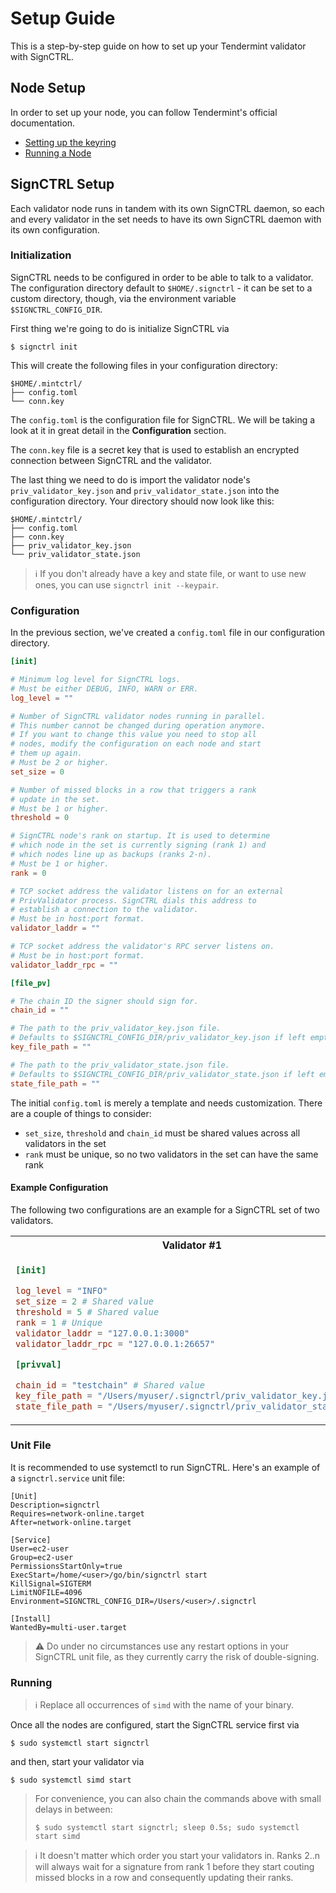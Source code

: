 # Setup Guide

This is a step-by-step guide on how to set up your Tendermint validator with SignCTRL.

## Node Setup

In order to set up your node, you can follow Tendermint's official documentation.

* [Setting up the keyring](https://docs.cosmos.network/master/run-node/keyring.html)
* [Running a Node](https://docs.cosmos.network/master/run-node/run-node.html)

## SignCTRL Setup

Each validator node runs in tandem with its own SignCTRL daemon, so each and every validator in the set needs to have its own SignCTRL daemon with its own configuration.

### Initialization

SignCTRL needs to be configured in order to be able to talk to a validator. The configuration directory default to `$HOME/.signctrl` - it can be set to a custom directory, though, via the environment variable `$SIGNCTRL_CONFIG_DIR`.

First thing we're going to do is initialize SignCTRL via

```shell
$ signctrl init
```

This will create the following files in your configuration directory:

```text
$HOME/.mintctrl/
├── config.toml
└── conn.key
```

The `config.toml` is the configuration file for SignCTRL. We will be taking a look at it in great detail in the **Configuration** section.

The `conn.key` file is a secret key that is used to establish an encrypted connection between SignCTRL and the validator.

The last thing we need to do is import the validator node's `priv_validator_key.json` and `priv_validator_state.json` into the configuration directory. Your directory should now look like this:

```text
$HOME/.mintctrl/
├── config.toml
├── conn.key
├── priv_validator_key.json
└── priv_validator_state.json
```

> :information_source: If you don't already have a key and state file, or want to use new ones, you can use `signctrl init --keypair`.

### Configuration

In the previous section, we've created a `config.toml` file in our configuration directory.

```toml
[init]

# Minimum log level for SignCTRL logs.
# Must be either DEBUG, INFO, WARN or ERR.
log_level = ""

# Number of SignCTRL validator nodes running in parallel.
# This number cannot be changed during operation anymore.
# If you want to change this value you need to stop all
# nodes, modify the configuration on each node and start
# them up again.
# Must be 2 or higher.
set_size = 0

# Number of missed blocks in a row that triggers a rank
# update in the set.
# Must be 1 or higher.
threshold = 0

# SignCTRL node's rank on startup. It is used to determine
# which node in the set is currently signing (rank 1) and
# which nodes line up as backups (ranks 2-n).
# Must be 1 or higher.
rank = 0

# TCP socket address the validator listens on for an external
# PrivValidator process. SignCTRL dials this address to
# establish a connection to the validator.
# Must be in host:port format.
validator_laddr = ""

# TCP socket address the validator's RPC server listens on.
# Must be in host:port format.
validator_laddr_rpc = ""

[file_pv]

# The chain ID the signer should sign for.
chain_id = ""

# The path to the priv_validator_key.json file.
# Defaults to $SIGNCTRL_CONFIG_DIR/priv_validator_key.json if left empty.
key_file_path = ""

# The path to the priv_validator_state.json file.
# Defaults to $SIGNCTRL_CONFIG_DIR/priv_validator_state.json if left empty.
state_file_path = ""
```

The initial `config.toml` is merely a template and needs customization. There are a couple of things to consider:

* `set_size`, `threshold` and `chain_id` must be shared values across all validators in the set
* `rank` must be unique, so no two validators in the set can have the same rank

#### Example Configuration

The following two configurations are an example for a SignCTRL set of two validators.

<table>
<tr>
<th>Validator #1</th>
<th>Validator #2</th>
</tr>
<tr>
<td>

```toml
[init]

log_level = "INFO"
set_size = 2 # Shared value
threshold = 5 # Shared value
rank = 1 # Unique
validator_laddr = "127.0.0.1:3000"
validator_laddr_rpc = "127.0.0.1:26657"

[privval]

chain_id = "testchain" # Shared value
key_file_path = "/Users/myuser/.signctrl/priv_validator_key.json"
state_file_path = "/Users/myuser/.signctrl/priv_validator_state.json"
```

</td>
<td>

```toml
[init]

log_level = "INFO"
set_size = 2 # Shared value
threshold = 5 # Shared value
rank = 2 # Unique
validator_laddr = "127.0.0.1:3000"
validator_laddr_rpc = "127.0.0.1:26657"

[privval]

chain_id = "testchain" # Shared value
key_file_path = "/Users/myuser/.signctrl/priv_validator_key.json"
state_file_path = "/Users/myuser/.signctrl/priv_validator_state.json"
```

</td>
</tr>
</table>

### Unit File

It is recommended to use systemctl to run SignCTRL. Here's an example of a `signctrl.service` unit file:

```text
[Unit]
Description=signctrl
Requires=network-online.target
After=network-online.target

[Service]
User=ec2-user
Group=ec2-user
PermissionsStartOnly=true
ExecStart=/home/<user>/go/bin/signctrl start
KillSignal=SIGTERM
LimitNOFILE=4096
Environment=SIGNCTRL_CONFIG_DIR=/Users/<user>/.signctrl

[Install]
WantedBy=multi-user.target
```

> :warning: Do under no circumstances use any restart options in your SignCTRL unit file, as they currently carry the risk of double-signing.

### Running

> :information_source: Replace all occurrences of `simd` with the name of your binary.

Once all the nodes are configured, start the SignCTRL service first via

```shell
$ sudo systemctl start signctrl
```

and then, start your validator via

```shell
$ sudo systemctl simd start
```

> For convenience, you can also chain the commands above with small delays in between:
> ```shell
> $ sudo systemctl start signctrl; sleep 0.5s; sudo systemctl start simd
> ```

> :information_source: It doesn't matter which order you start your validators in. Ranks 2..n will always wait for a signature from rank 1 before they start couting missed blocks in a row and consequently updating their ranks.